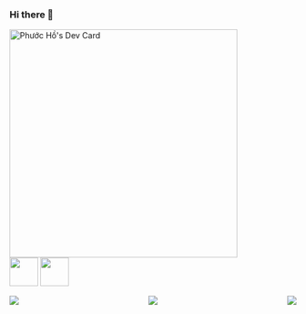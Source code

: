 ### Hi there 👋

<!--
**hophuoc1403/hophuoc1403** is a ✨ _special_ ✨ repository because its `README.md` (this file) appears on your GitHub profile.

Here are some ideas to get you started:

- 🔭 I’m currently working on ...
- 🌱 I’m currently learning ...
- 👯 I’m looking to collaborate on ...
- 🤔 I’m looking for help with ...
- 💬 Ask me about ...
- 📫 How to reach me: ...
- 😄 Pronouns: ...
- ⚡ Fun fact: ...
-->

<a href="https://app.daily.dev/PhuocHacker"><img src="https://api.daily.dev/devcards/9facc65c73ef4e17aee6b3497f98fa66.png?r=70v" width="400" alt="Phước Hồ's Dev Card"/></a>
<br>
<img style="width:50px;height:50px" src="https://simpleicons.org/icons/react.svg" />
<img style="width:50px;height:50px" src="https://simpleicons.org/icons/react.svg" />

<div style="display:flex;justify-content:space-between">
<img src="https://media.giphy.com/media/VdlpflcGKRICnFSp2m/giphy.gif" />
<img src="https://media2.giphy.com/media/ndWoTL57cBAnHIQv9V/giphy.gif?cid=ecf05e47deaf99d8e7cf1c945cfe08f713fd202be8b910e4&rid=giphy.gif&ct=s" />
<img src="https://media0.giphy.com/media/FTfCgfsDSCWn7UPZTx/200w.webp?cid=ecf05e47hj6s7zwppyptwuo1hsv8cwob31ny4g0umtzobhkh&rid=200w.webp&ct=g" />
</div>

